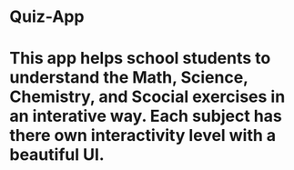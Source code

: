 # Quiz-App
# This app helps school students to understand the Math, Science, Chemistry, and Scocial exercises in an interative way. Each subject has there own interactivity level with a beautiful UI.
